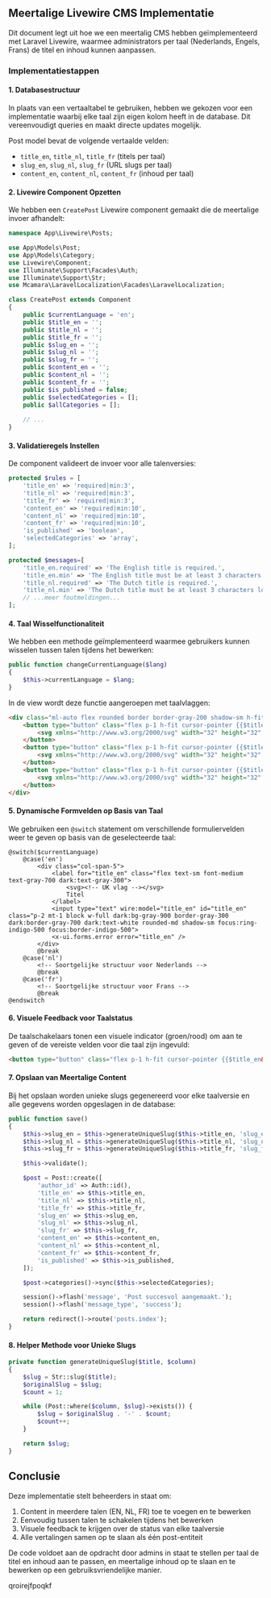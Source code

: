 
## Meertalige Livewire CMS Implementatie

Dit document legt uit hoe we een meertalig CMS hebben geïmplementeerd met Laravel Livewire, waarmee administrators per taal (Nederlands, Engels, Frans) de titel en inhoud kunnen aanpassen.



### Implementatiestappen

#### 1. Databasestructuur

In plaats van een vertaaltabel te gebruiken, hebben we gekozen voor een implementatie waarbij elke taal zijn eigen kolom heeft in de database. Dit vereenvoudigt queries en maakt directe updates mogelijk.

Post model bevat de volgende vertaalde velden:
- `title_en`, `title_nl`, `title_fr` (titels per taal)
- `slug_en`, `slug_nl`, `slug_fr` (URL slugs per taal)
- `content_en`, `content_nl`, `content_fr` (inhoud per taal)

#### 2. Livewire Component Opzetten

We hebben een `CreatePost` Livewire component gemaakt die de meertalige invoer afhandelt:

```php
namespace App\Livewire\Posts;

use App\Models\Post;
use App\Models\Category;
use Livewire\Component;
use Illuminate\Support\Facades\Auth;
use Illuminate\Support\Str;
use Mcamara\LaravelLocalization\Facades\LaravelLocalization;

class CreatePost extends Component
{
    public $currentLanguage = 'en';
    public $title_en = '';
    public $title_nl = '';
    public $title_fr = '';
    public $slug_en = '';
    public $slug_nl = '';
    public $slug_fr = '';
    public $content_en = '';
    public $content_nl = '';
    public $content_fr = '';
    public $is_published = false;
    public $selectedCategories = [];
    public $allCategories = [];
    
    // ...
}
```

#### 3. Validatieregels Instellen

De component valideert de invoer voor alle talenversies:

```php
protected $rules = [
    'title_en' => 'required|min:3',
    'title_nl' => 'required|min:3',
    'title_fr' => 'required|min:3',
    'content_en' => 'required|min:10',
    'content_nl' => 'required|min:10',
    'content_fr' => 'required|min:10',
    'is_published' => 'boolean',
    'selectedCategories' => 'array',
];

protected $messages=[
    'title_en.required' => 'The English title is required.',
    'title_en.min' => 'The English title must be at least 3 characters long.',
    'title_nl.required' => 'The Dutch title is required.',
    'title_nl.min' => 'The Dutch title must be at least 3 characters long.',
    // ...meer foutmeldingen...
];
```

#### 4. Taal Wisselfunctionaliteit

We hebben een methode geïmplementeerd waarmee gebruikers kunnen wisselen tussen talen tijdens het bewerken:

```php
public function changeCurrentLanguage($lang)
{
    $this->currentLanguage = $lang;
}
```

In de view wordt deze functie aangeroepen met taalvlaggen:

```html
<div class="ml-auto flex rounded border border-gray-200 shadow-sm h-fit w-fit">
    <button type="button" class="flex p-1 h-fit cursor-pointer {{$title_en&&$content_en?'bg-green-100':'bg-red-100'}}" wire:click="changeCurrentLanguage('en')">
        <svg xmlns="http://www.w3.org/2000/svg" width="32" height="32" viewBox="0 0 32 32"><!-- UK vlag --></svg>
    </button>
    <button type="button" class="flex p-1 h-fit cursor-pointer {{$title_nl&&$content_nl?'bg-green-100':'bg-red-100'}}" wire:click="changeCurrentLanguage('nl')">
        <svg xmlns="http://www.w3.org/2000/svg" width="32" height="32" viewBox="0 0 32 32"><!-- NL vlag --></svg>
    </button>
    <button type="button" class="flex p-1 h-fit cursor-pointer {{$title_fr&&$content_fr?'bg-green-100':'bg-red-100'}}" wire:click="changeCurrentLanguage('fr')">
        <svg xmlns="http://www.w3.org/2000/svg" width="32" height="32" viewBox="0 0 32 32"><!-- FR vlag --></svg>
    </button>
</div>
```

#### 5. Dynamische Formvelden op Basis van Taal

We gebruiken een `@switch` statement om verschillende formuliervelden weer te geven op basis van de geselecteerde taal:

```blade
@switch($currentLanguage)
    @case('en')
        <div class="col-span-5">
            <label for="title_en" class="flex text-sm font-medium text-gray-700 dark:text-gray-300">
                <svg><!-- UK vlag --></svg>
                Titel
            </label>
            <input type="text" wire:model="title_en" id="title_en" class="p-2 mt-1 block w-full dark:bg-gray-900 border-gray-300 dark:border-gray-700 dark:text-white rounded-md shadow-sm focus:ring-indigo-500 focus:border-indigo-500">
            <x-ui.forms.error error="title_en" />
        </div>
        @break
    @case('nl')
        <!-- Soortgelijke structuur voor Nederlands -->
        @break
    @case('fr')
        <!-- Soortgelijke structuur voor Frans -->
        @break
@endswitch
```

#### 6. Visuele Feedback voor Taalstatus

De taalschakelaars tonen een visuele indicator (groen/rood) om aan te geven of de vereiste velden voor die taal zijn ingevuld:

```html
<button type="button" class="flex p-1 h-fit cursor-pointer {{$title_en&&$content_en?'bg-green-100':'bg-red-100'}}" wire:click="changeCurrentLanguage('en')">
```

#### 7. Opslaan van Meertalige Content

Bij het opslaan worden unieke slugs gegenereerd voor elke taalversie en alle gegevens worden opgeslagen in de database:

```php
public function save()
{
    $this->slug_en = $this->generateUniqueSlug($this->title_en, 'slug_en');
    $this->slug_nl = $this->generateUniqueSlug($this->title_nl, 'slug_nl');
    $this->slug_fr = $this->generateUniqueSlug($this->title_fr, 'slug_fr');

    $this->validate();

    $post = Post::create([
        'author_id' => Auth::id(),
        'title_en' => $this->title_en,
        'title_nl' => $this->title_nl,
        'title_fr' => $this->title_fr,
        'slug_en' => $this->slug_en,
        'slug_nl' => $this->slug_nl,
        'slug_fr' => $this->slug_fr,
        'content_en' => $this->content_en,
        'content_nl' => $this->content_nl,
        'content_fr' => $this->content_fr,
        'is_published' => $this->is_published,
    ]);

    $post->categories()->sync($this->selectedCategories);

    session()->flash('message', 'Post succesvol aangemaakt.');
    session()->flash('message_type', 'success');

    return redirect()->route('posts.index');
}
```

#### 8. Helper Methode voor Unieke Slugs

```php
private function generateUniqueSlug($title, $column)
{
    $slug = Str::slug($title);
    $originalSlug = $slug;
    $count = 1;

    while (Post::where($column, $slug)->exists()) {
        $slug = $originalSlug . '-' . $count;
        $count++;
    }

    return $slug;
}
```

## Conclusie

Deze implementatie stelt beheerders in staat om:
1. Content in meerdere talen (EN, NL, FR) toe te voegen en te bewerken
2. Eenvoudig tussen talen te schakelen tijdens het bewerken
3. Visuele feedback te krijgen over de status van elke taalversie
4. Alle vertalingen samen op te slaan als één post-entiteit

De code voldoet aan de opdracht door admins in staat te stellen per taal de titel en inhoud aan te passen, en meertalige inhoud op te slaan en te bewerken op een gebruiksvriendelijke manier.

qroirejfpoqkf
